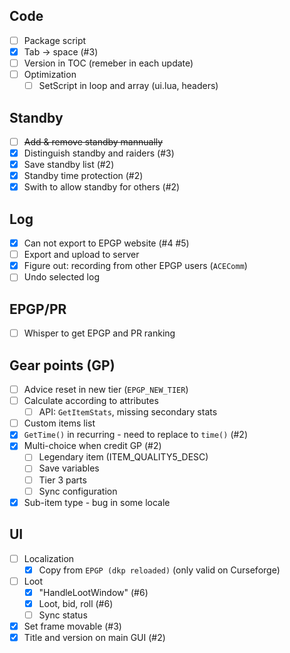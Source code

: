 ## Code

- [ ] Package script
- [x] Tab -> space (#3)
- [ ] Version in TOC (remeber in each update)
- [ ] Optimization
  - [ ] SetScript in loop and array (ui.lua, headers)

## Standby

- [ ] ~~Add & remove standby mannually~~
- [x] Distinguish standby and raiders (#3)
- [x] Save standby list (#2)
- [x] Standby time protection (#2)
- [x] Swith to allow standby for others (#2)

## Log

- [x] Can not export to EPGP website (#4 #5)
- [ ] Export and upload to server
- [x] Figure out: recording from other EPGP users (`ACEComm`)
- [ ] Undo selected log

## EPGP/PR

- [ ] Whisper to get EPGP and PR ranking

## Gear points (GP)

- [ ] Advice reset in new tier (`EPGP_NEW_TIER`)
- [ ] Calculate according to attributes 
  - [ ] API: `GetItemStats`, missing secondary stats
- [ ] Custom items list
- [x] `GetTime()` in recurring - need to replace to `time()` (#2)
- [x] Multi-choice when credit GP (#2)
  - [ ] Legendary item (ITEM_QUALITY5_DESC)
  - [ ] Save variables
  - [ ] Tier 3 parts
  - [ ] Sync configuration
- [x] Sub-item type - bug in some locale

## UI

- [ ] Localization
  - [x] Copy from `EPGP (dkp reloaded)` (only valid on Curseforge)
- [ ] Loot
  - [x] "HandleLootWindow" (#6)
  - [x] Loot, bid, roll (#6)
  - [ ] Sync status
- [x] Set frame movable (#3)
- [x] Title and version on main GUI (#2)
